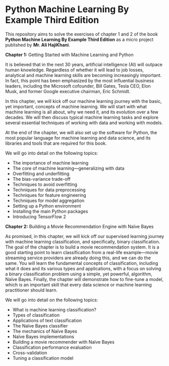 # Python Machine Learning By Example Third Edition

This repository aims to solve the exercises of chapter 1 and 2 of the book **Python Machine Learning By Example Third Edition** as a micro project published by **Mr. Ali HajiKhani**.



**Chapter 1:** Getting Started with Machine Learning and Python

It is believed that in the next 30 years, artificial intelligence (AI) will outpace human
knowledge. Regardless of whether it will lead to job losses, analytical and machine
learning skills are becoming increasingly important. In fact, this point has been
emphasized by the most influential business leaders, including the Microsoft cofounder,
Bill Gates, Tesla CEO, Elon Musk, and former Google executive chairman,
Eric Schmidt.

In this chapter, we will kick off our machine learning journey with the basic, yet
important, concepts of machine learning. We will start with what machine learning
is all about, why we need it, and its evolution over a few decades. We will then
discuss typical machine learning tasks and explore several essential techniques of
working with data and working with models.

At the end of the chapter, we will also set up the software for Python, the most
popular language for machine learning and data science, and its libraries and tools
that are required for this book.

We will go into detail on the following topics:

* The importance of machine learning
* The core of machine learning—generalizing with data
* Overfitting and underfitting
* The bias-variance trade-off
* Techniques to avoid overfitting
* Techniques for data preprocessing
* Techniques for feature engineering
* Techniques for model aggregation
* Setting up a Python environment
* Installing the main Python packages
* Introducing TensorFlow 2



**Chapter 2:** Building a Movie Recommendation Engine with Naïve Bayes 


As promised, in this chapter, we will kick off our supervised learning journey with
machine learning classification, and specifically, binary classification. The goal of
the chapter is to build a movie recommendation system. It is a good starting point to
learn classification from a real-life example—movie streaming service providers are
already doing this, and we can do the same. You will learn the fundamental concepts
of classification, including what it does and its various types and applications, with
a focus on solving a binary classification problem using a simple, yet powerful,
algorithm, Naïve Bayes. Finally, the chapter will demonstrate how to fine-tune
a model, which is an important skill that every data science or machine learning
practitioner should learn.

We will go into detail on the following topics:

* What is machine learning classification?
* Types of classification
* Applications of text classification
* The Naïve Bayes classifier
* The mechanics of Naïve Bayes
* Naïve Bayes implementations
* Building a movie recommender with Naïve Bayes
* Classification performance evaluation
* Cross-validation
* Tuning a classification model
